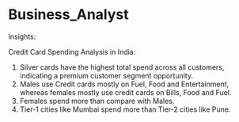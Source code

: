 # Business_Analyst

Insights:

Credit Card Spending Analysis in India:
1. Silver cards have the highest total spend across all customers, indicating a premium customer segment opportunity.
2. Males use Credit cards mostly on Fuel, Food and Entertainment, whereas females mostly use credit cards on Bills, Food and Fuel.
3. Females spend more than compare with Males.
4. Tier-1 cities like Mumbai spend more than Tier-2 cities like Pune.
